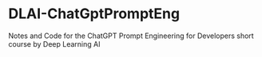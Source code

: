 # DLAI-ChatGptPromptEng
Notes and Code for the ChatGPT Prompt Engineering for Developers short course by Deep Learning AI
